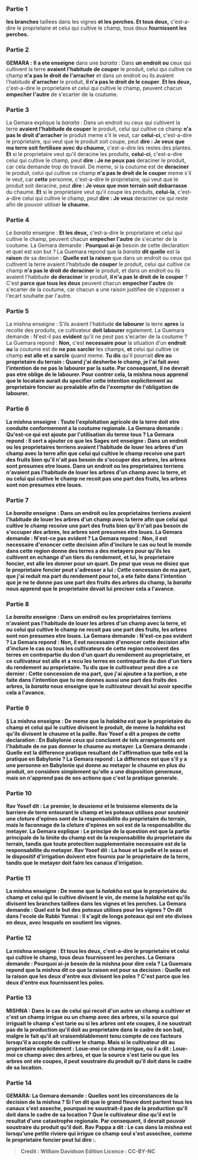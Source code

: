 
### Partie 1
<b>les branches</b> taillees dans les vignes <b>et les perches. Et tous deux,</b> c'est-a-dire le proprietaire et celui qui cultive le champ, tous deux <b>fournissent les perches.</b>

### Partie 2
<strong>GEMARA :</strong> <b>Il a ete enseigne</b> dans une <i>baraita</i> : Dans <b>un endroit ou</b> ceux qui cultivent la terre <b>avaient l'habitude de couper</b> le produit, celui qui cultive ce champ <b>n'a pas le droit de l'arracher</b> et dans un endroit ou ils avaient l'habitude <b>d'arracher</b> le produit, <b>il n'a pas le droit de le couper</b>. <b>Et les deux,</b> c'est-a-dire le proprietaire et celui qui cultive le champ, peuvent chacun <b>empecher l'autre</b> de s'ecarter de la coutume.

### Partie 3
La Gemara explique la <i>baraita</i> : Dans un endroit ou ceux qui cultivent la terre <b>avaient l'habitude de couper</b> le produit, celui qui cultive ce champ <b>n'a pas le droit d'arracher</b> le produit meme s'il le veut, car <b>celui-ci</b>, c'est-a-dire le proprietaire, qui veut que le produit soit coupe, peut <b>dire : Je veux que ma terre soit fertilisee avec du chaume,</b> c'est-a-dire les restes des plantes. <b>Et</b> si le proprietaire veut qu'il deracine les produits, <b>celui-ci</b>, c'est-a-dire celui qui cultive le champ, peut <b>dire : Je ne peux pas</b> deraciner le produit, car cela demande trop de travail. De meme, si la coutume est de <b>deraciner</b> le produit, celui qui cultive ce champ <b>n'a pas le droit de le couper</b> meme s'il le veut, car <b>cette</b> personne, c'est-a-dire le proprietaire, qui veut que le produit soit deracine, peut <b>dire : Je veux que mon terrain soit debarrasse</b> du chaume. <b>Et</b> si le proprietaire veut qu'il coupe les produits, <b>celui-la</b>, c'est-a-dire celui qui cultive le champ, peut <b>dire : Je veux</b> deraciner ce qui reste afin de pouvoir utiliser <b>le chaume.</b>

### Partie 4
Le <i>baraita</i> enseigne : <b>Et les deux,</b> c'est-a-dire le proprietaire et celui qui cultive le champ, peuvent chacun <b>empecher l'autre</b> de s'ecarter de la coutume. La Gemara demande : <b>Pourquoi ai-je</b> besoin de cette declaration et quel est son but ? La Guemara repond que la <i>baraita</i> <b>dit quelle</b> est la <b>raison</b> de sa decision : <b>Quelle est la raison</b> que dans un endroit ou ceux qui cultivent la terre avaient l'habitude <b>de couper</b> le produit, celui qui cultive ce champ <b>n'a pas le droit de deraciner</b> le produit, et dans un endroit ou ils avaient l'habitude <b>de deraciner</b> le produit, <b>il n'a pas le droit de le couper</b> ? C'est <b>parce que tous les deux</b> peuvent chacun <b>empecher l'autre</b> de s'ecarter de la coutume, car chacun a une raison justifiee de s'opposer a l'ecart souhaite par l'autre.

### Partie 5
La mishna enseigne : S'ils avaient l'habitude <b>de labourer</b> la terre <b>apres</b> la recolte des produits, ce cultivateur <b>doit labourer</b> egalement. La Guemara demande : N'est-il pas <b>evident</b> qu'il ne peut pas s'ecarter de la coutume ? La Guemara repond : <b>Non,</b> c'est <b>necessaire pour</b> la situation d'un <b>endroit ou</b> la coutume est de <b>ne pas</b> <b>sarcler</b> les champs, <b>et</b> celui qui cultive ce champ <b>est alle et a sarcle</b> quand meme. <b>Tu dis</b> qu'il pourrait <b>dire au proprietaire du terrain : Quand <b>j'ai desherbe</b> le champ, je l'ai fait <b>avec l'intention de ne pas le labourer</b> par la suite. Par consequent, il ne devrait pas etre oblige de le labourer. Pour contrer cela, la mishna <b>nous apprend que</b> le locataire <b>aurait du specifier</b> cette intention explicitement <b>au</b> proprietaire foncier au prealable afin de l'exempter de l'obligation de labourer.

### Partie 6
La mishna enseigne : <b>Toute</b> l'exploitation agricole de la terre doit etre conduite <b>conformement a la coutume regionale.</b> La Gemara demande : <b>Qu'est-ce qui est ajoute</b> par l'utilisation du terme <b>tous ?</b> La Gemara repond : Il sert a <b>ajouter ce que les Sages ont enseigne :</b> Dans <b>un endroit ou</b> les proprietaires terriens <b>avaient l'habitude de louer les arbres</b> d'un champ <b>avec la terre</b> afin que celui qui cultive le champ recoive une part des fruits bien qu'il n'ait pas besoin de s'occuper des arbres, les arbres sont presumes etre <b>loues. </b> Dans <b>un endroit ou</b> les proprietaires terriens <b>n'avaient pas l'habitude de louer</b> les arbres d'un champ avec la terre, et ou celui qui cultive le champ ne recoit pas une part des fruits, les arbres sont <b>non</b> presumes etre <b>loues.</b>

### Partie 7
Le <i>baraita</i> enseigne : Dans <b>un endroit ou</b> les proprietaires terriens <b>avaient l'habitude de louer les arbres</b> d'un champ <b>avec la terre</b> afin que celui qui cultive le champ recoive une part des fruits bien qu'il n'ait pas besoin de s'occuper des arbres, les arbres sont presumes etre <b>loues.</b> La Gemara demande : N'est-ce pas <b>evident ?</b> La Gemara repond : <b>Non,</b> il est <b>necessaire</b> d'enoncer cette decision afin d'inclure le cas <b>ou tout le monde</b> dans cette region <b>donne</b> des terres a des metayers pour qu'ils les cultivent en echange <b>d'un tiers</b> du rendement, <b>et lui, </b> le proprietaire foncier, <b>est alle les donner pour un quart. De peur que vous ne disiez que</b> le proprietaire foncier peut <b>s'adresser a lui : Cette</b> concession de ma part, <b>que j'ai reduit</b> ma part du rendement <b>pour toi,</b> a ete faite <b>dans l'intention que je ne te donne pas</b> une part des fruits <b>des arbres</b> du champ, la <i>baraita</i> <b>nous apprend que</b> le proprietaire <b>devait lui preciser</b> cela <b>a l'avance.

### Partie 8
Le <i>baraita</i> enseigne : Dans <b>un endroit ou</b> les proprietaires terriens <b>n'avaient pas l'habitude de louer</b> les arbres d'un champ avec la terre, et ou celui qui cultive le champ ne recoit pas une part des fruits, les arbres sont <b>non</b> presumes etre <b>loues.</b> La Gemara demande : N'est-ce pas <b>evident ?</b> La Gemara repond : <b>Non,</b> il est <b>necessaire</b> d'enoncer cette decision afin d'inclure le cas <b>ou tous</b> les cultivateurs de cette region <b>recoivent</b> des terres en contrepartie <b>du don d'un quart</b> du rendement au proprietaire, <b>et</b> ce cultivateur <b>est alle et a recu</b> les terres en contrepartie <b>du don d'un tiers</b> du rendement au proprietaire. <b>Tu dis</b> que le cultivateur peut <b>dire a ce dernier : Cette</b> concession de ma part, <b>que j'ai ajoutee a ta</b> portion, a ete faite <b>dans l'intention que tu</b> me <b>donnes aussi</b> une part des fruits <b>des arbres,</b> la <i>baraita</i> <b>nous enseigne que</b> le cultivateur <b>devait lui avoir specifie</b> cela <b>a l'avance.

### Partie 9
§ La mishna enseigne : <b>De meme que</b> la <i>halakha</i> est que le proprietaire du champ et celui qui le cultive <b>divisent le produit, de meme</b> la <i>halakha</i> est qu'ils <b>divisent le chaume et la paille. Rav Yosef a dit</b> a propos de cette declaration : <b>En Babylonie</b> ceux qui concluent de tels arrangements <b>ont l'habitude de ne pas donner le chaume au metayer.</b> La Gemara demande : <b>Quelle est la</b> <b>difference pratique</b> resultant de l'affirmation que telle est la pratique en Babylonie ? La Gemara repond : La difference est <b>que s'il y a une personne</b> en Babylonie <b>qui donne</b> au metayer le chaume en plus du produit, <b>on considere simplement qu'elle a <b>une disposition genereuse, mais on n'apprend pas de ses</b> actions que c'est la pratique generale.

### Partie 10
<b>Rav Yosef dit : Le premier, le deuxieme et le troisieme</b> elements de la barriere de terre entourant le champ <b>et les poteaux</b> utilises <b>pour</b> soutenir <b>une cloture d'epines</b> sont de la responsabilite <b>du proprietaire</b> du terrain, <b>mais le faconnage de la cloture d'epines</b> <b>en soi</b> est de la responsabilite <b>du metayer.</b> La Gemara explique : <b>Le principe de la question</b> est que la partie <b>principale</b> de la <b>limite</b> du champ est de la responsabilite <b>du proprietaire</b> du terrain, tandis que toute <b>protection supplementaire</b> necessaire est de la responsabilite <b>du metayer. Rav Yosef dit : La houe et la pelle et le seau et le dispositif d'irrigation</b> doivent etre fournis <b>par le proprietaire</b> de la terre, tandis que <b>le metayer</b> doit <b>faire les canaux d'irrigation.</b>

### Partie 11
La mishna enseigne : <b>De meme que</b> la <i>halakha</i> est que le proprietaire du champ et celui qui le cultive <b>divisent le vin, de meme</b> la <i>halakha</i> est qu'ils <b>divisent les branches</b> taillees dans les vignes <b>et les perches.</b> La Gemara demande : <b>Quel</b> est le <b>but</b> des <b>poteaux</b> utilises pour les vignes ? <b>On dit</b> dans <b>l'ecole de Rabbi Yannai :</b> Il s'agit de longs <b>poteaux qui ont ete divises</b> en deux, <b>avec lesquels on soutient les vignes.</b>

### Partie 12
La mishna enseigne : <b>Et tous les deux,</b> c'est-a-dire le proprietaire et celui qui cultive le champ, tous deux <b>fournissent les perches.</b> La Gemara demande : <b>Pourquoi ai-je</b> besoin de la mishna pour dire cela ? La Guemara repond que la mishna <b>dit ce que</b> la <b>raison</b> est pour sa decision : <b>Quelle est la raison</b> que <b>les deux d'entre eux divisent les poles ?</b> C'est <b>parce que les deux d'entre eux fournissent les poles.</b>

### Partie 13
<strong>MISHNA : </strong>Dans le cas de <b>celui qui recoit d'un autre</b> un champ a cultiver <b>et c'est un champ irrigue</b> <b>ou un champ avec des arbres,</b> si <b>la source</b> qui irriguait le champ <b>s'est tarie ou si les arbres ont ete coupes, </b> il ne soustrait pas de</b> la production <b>qu'il</b> doit au proprietaire dans le cadre de <b>son bail,</b> malgre le fait qu'il ait vraisemblablement tenu compte de ces facteurs lorsqu'il a accepte de cultiver le champ. Mais <b>si</b> le cultivateur <b>dit au</b> proprietaire explicitement : <b>Loue-moi ce champ irrigue, ou</b> il a dit : Loue-moi <b>ce champ avec des arbres,</b> et que <b>la source s'est tarie ou que les arbres ont ete coupes, il</b> peut <b>soustraire du</b> produit <b>qu'il</b> doit dans le cadre de <b>sa location.</b>

### Partie 14
<strong>GEMARA:</strong> La Gemara demande : <b>Quelles sont les circonstances</b> de la decision de la mishna ? <b>Si l'on dit que le grand fleuve</b> dont partent tous les canaux <b>s'est asseche, pourquoi</b> ne soustrait-il pas de</b> la production <b>qu'il</b> doit dans le cadre de <b>sa location ? Que</b> le cultivateur <b>dise</b> qu'il <b>est</b> le resultat d'une <b>catastrophe regionale.</b> Par consequent, il devrait pouvoir soustraire du produit qu'il doit. <b>Rav Pappa a dit :</b> Le cas dans la mishna est <b>lorsqu'une petite riviere</b> qui irrigue ce champ seul <b>s'est assechee, comme</b> le proprietaire foncier peut lui <b>dire :</b>.

>Credit : William Davidson Edition
>Licence : CC-BY-NC